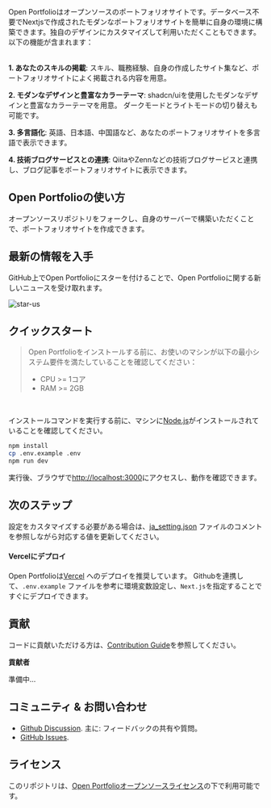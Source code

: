 Open Portfolioはオープンソースのポートフォリオサイトです。データベース不要でNextjsで作成されたモダンなポートフォリオサイトを簡単に自身の環境に構築できます。独自のデザインにカスタマイズして利用いただくこともできます。以下の機能が含まれます：
</br> </br>

**1. あなたのスキルの掲載**:
  スキル、職務経験、自身の作成したサイト集など、ポートフォリオサイトによく掲載される内容を用意。

**2. モダンなデザインと豊富なカラーテーマ**:
  shadcn/uiを使用したモダンなデザインと豊富なカラーテーマを用意。
  ダークモードとライトモードの切り替えも可能です。

**3. 多言語化**:
  英語、日本語、中国語など、あなたのポートフォリオサイトを多言語で表示できます。

**4. 技術ブログサービスとの連携**:
  QiitaやZennなどの技術ブログサービスと連携し、ブログ記事をポートフォリオサイトに表示できます。

## Open Portfolioの使い方

オープンソースリポジトリをフォークし、自身のサーバーで構築いただくことで、ポートフォリオサイトを作成できます。

## 最新の情報を入手

GitHub上でOpen Portfolioにスターを付けることで、Open Portfolioに関する新しいニュースを受け取れます。

![star-us](https://github.com/user-attachments/assets/2e2b3797-d916-41b0-91e1-d7e2b6e8538d)


## クイックスタート
> Open Portfolioをインストールする前に、お使いのマシンが以下の最小システム要件を満たしていることを確認してください：
>
>- CPU >= 1コア
>- RAM >= 2GB

</br>

インストールコマンドを実行する前に、マシンに[Node.js](https://nodejs.org/en/download/)がインストールされていることを確認してください。

```bash
npm install
cp .env.example .env
npm run dev
```

実行後、ブラウザで[http://localhost:3000](http://localhost:3000)にアクセスし、動作を確認できます。

## 次のステップ

設定をカスタマイズする必要がある場合は、[ja_setting.json](src/i18n/dictionaries/ja_setting.json) ファイルのコメントを参照しながら対応する値を更新してください。

#### Vercelにデプロイ

Open Portfolioは[Vercel](https://vercel.com/) へのデプロイを推奨しています。
Githubを連携して、`.env.example` ファイルを参考に環境変数設定し、`Next.js`を指定することですぐにデプロイできます。

## 貢献

コードに貢献いただける方は、[Contribution Guide](CONTRIBUTING.md)を参照してください。


**貢献者**

準備中...

## コミュニティ & お問い合わせ

* [Github Discussion](https://github.com/bessho-ikuya/open-portfolio/discussions). 主に: フィードバックの共有や質問。
* [GitHub Issues](https://github.com/bessho-ikuya/open-portfolio/issues).


## ライセンス

このリポジトリは、[Open Portfolioオープンソースライセンス](LICENSE)の下で利用可能です。
